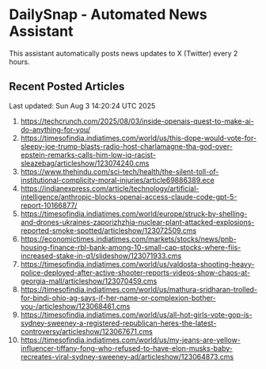# DailySnap - Automated News Assistant

This assistant automatically posts news updates to X (Twitter) every 2 hours.

## Recent Posted Articles

Last updated: Sun Aug  3 14:20:24 UTC 2025

1. https://techcrunch.com/2025/08/03/inside-openais-quest-to-make-ai-do-anything-for-you/
2. https://timesofindia.indiatimes.com/world/us/this-dope-would-vote-for-sleepy-joe-trump-blasts-radio-host-charlamagne-tha-god-over-epstein-remarks-calls-him-low-iq-racist-sleazebag/articleshow/123074240.cms
3. https://www.thehindu.com/sci-tech/health/the-silent-toll-of-institutional-complicity-moral-injuries/article69886389.ece
4. https://indianexpress.com/article/technology/artificial-intelligence/anthropic-blocks-openai-access-claude-code-gpt-5-report-10166877/
5. https://timesofindia.indiatimes.com/world/europe/struck-by-shelling-and-drones-ukraines-zaporizhzhia-nuclear-plant-attacked-explosions-reported-smoke-spotted/articleshow/123072509.cms
6. https://economictimes.indiatimes.com/markets/stocks/news/pnb-housing-finance-rbl-bank-among-10-small-cap-stocks-where-fiis-increased-stake-in-q1/slideshow/123071933.cms
7. https://timesofindia.indiatimes.com/world/us/valdosta-shooting-heavy-police-deployed-after-active-shooter-reports-videos-show-chaos-at-georgia-mall/articleshow/123070459.cms
8. https://timesofindia.indiatimes.com/world/us/mathura-sridharan-trolled-for-bindi-ohio-ag-says-if-her-name-or-complexion-bother-you-/articleshow/123068461.cms
9. https://timesofindia.indiatimes.com/world/us/all-hot-girls-vote-gop-is-sydney-sweeney-a-registered-republican-heres-the-latest-controversy/articleshow/123067671.cms
10. https://timesofindia.indiatimes.com/world/us/my-jeans-are-yellow-influencer-tiffany-fong-who-refused-to-have-elon-musks-baby-recreates-viral-sydney-sweeney-ad/articleshow/123064873.cms
